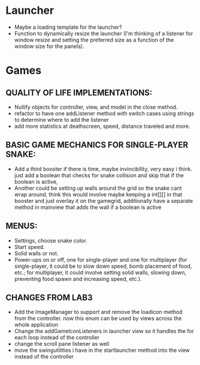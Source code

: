 # Launcher
- Maybe a loading template for the launcher?
- Function to dynamically resize the launcher (I'm thinking of a listener for window resize and setting the preferred size as a function of the window size for the panels).

# Games

## QUALITY OF LIFE IMPLEMENTATIONS:
- Nullify objects for controller, view, and model in the close method.
- refactor to have one addListener method with switch cases using strings to determine where to add the listener
- add more statistics at deathscreen, speed, distance traveled and more.

## BASIC GAME MECHANICS FOR SINGLE-PLAYER SNAKE:
- Add a third booster if there is time, maybe invincibility, very easy i think. just add a boolean that checks for snake collision and skip that if the boolean is active,
- Another could be setting up walls around the grid so the snake cant wrap around, think this would involve maybe keeping a int[][] in that booster and just overlay it on the gamegrid, additionally have a separate method in mainview that adds the wall if a boolean is active

## MENUS:
- Settings, choose snake color.
- Start speed.
- Solid walls or not.
- Power-ups on or off, one for single-player and one for multiplayer (for single-player, it could be to slow down speed, bomb placement of food, etc.; for multiplayer, it could involve setting solid walls, slowing down, preventing food spawn and increasing speed, etc.).

## CHANGES FROM LAB3
- Add the ImageManager to support and remove the loadicon method from the controller. now this enum can be used by views across the whole application
- Change the addGameIconListeners in launcher view so it handles the for each loop instead of the controller
- change the scroll pane listener as well
- move the swingutilities i have in the startlauncher method into the view instead of the controller